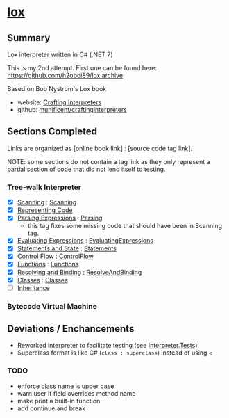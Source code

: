 # [lox](https://github.com/h2oboi89/lox)

## Summary

Lox interpreter written in C# (.NET 7)

This is my 2nd attempt. First one can be found here: https://github.com/h2oboi89/lox.archive

Based on Bob Nystrom's Lox book
 - website: <a href="http://craftinginterpreters.com/">Crafting Interpreters</a>
 - github:  <a href="https://github.com/munificent/craftinginterpreters">munificent/craftinginterpreters</a>

## Sections Completed

Links are organized as [online book link] : [source code tag link].

NOTE: some sections do not contain a tag link as they only represent a partial section of code that did not lend itself to testing.

### Tree-walk Interpreter

- [x] [Scanning](http://craftinginterpreters.com/scanning.html) : [Scanning](https://github.com/h2oboi89/lox/releases/tag/Scanning)
- [x] [Representing Code](http://craftinginterpreters.com/representing-code.html)
- [x] [Parsing Expressions](http://craftinginterpreters.com/parsing-expressions.html) : [Parsing](https://github.com/h2oboi89/lox/releases/tag/Parsing)
  - this tag fixes some missing code that should have been in Scanning tag.
- [x] [Evaluating Expressions](http://craftinginterpreters.com/evaluating-expressions.html) : [EvaluatingExpressions](https://github.com/h2oboi89/lox/releases/tag/EvaluatingExpressions)
- [x] [Statements and State](http://craftinginterpreters.com/statements-and-state.html) : [Statements](https://github.com/h2oboi89/lox/releases/tag/Statements)
- [x] [Control Flow](http://craftinginterpreters.com/control-flow.html) : [ControlFlow](https://github.com/h2oboi89/lox/releases/tag/ControlFlow)
- [x] [Functions](http://craftinginterpreters.com/functions.html) : [Functions](https://github.com/h2oboi89/lox/releases/tag/Functions)
- [x] [Resolving and Binding](http://craftinginterpreters.com/resolving-and-binding.html) : [ResolveAndBinding](https://github.com/h2oboi89/lox/releases/tag/ResolveAndBinding)
- [x] [Classes](http://craftinginterpreters.com/classes.html) : [Classes](https://github.com/h2oboi89/lox/releases/tag/Classes)
- [ ] [Inheritance](http://craftinginterpreters.com/inheritance.html)

### Bytecode Virtual Machine

## Deviations / Enchancements
- Reworked interpreter to facilitate testing (see [Interpreter.Tests](https://github.com/h2oboi89/lox/tree/main/Interpreter.Tests))
- Superclass format is like C# (`class : superclass`) instead of using `<`

### TODO
- enforce class name is upper case
- warn user if field overrides method name
- make print a built-in function
- add continue and break